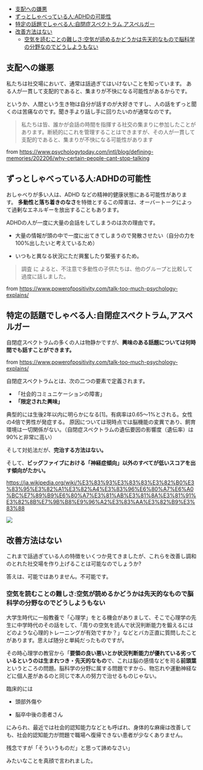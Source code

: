 

- [支配への嫌悪](#支配への嫌悪)
- [ずっとしゃべっている人:ADHDの可能性](#ずっとしゃべっている人adhdの可能性)
- [特定の話題でしゃべる人:自閉症スペクトラム,アスペルガー](#特定の話題でしゃべる人自閉症スペクトラムアスペルガー)
- [改善方法はない](#改善方法はない)
  - [空気を読むことの難しさ:空気が読めるかどうかは先天的なもので脳科学の分野なのでどうしようもない](#空気を読むことの難しさ空気が読めるかどうかは先天的なもので脳科学の分野なのでどうしようもない)



## 支配への嫌悪

私たちは社交場において、通常は話過ぎてはいけないことを知っています。
ある人が一貫して支配的であると、集まりが不快になる可能性があるからです。

というか、人間という生き物は自分が話すのが大好きですし、人の話をずっと聞くのは苦痛なのです。聞き手より話し手に回りたいのが通常なのです。

> 私たちは皆、誰かが会話の時間を指揮する社交の集まりに参加したことがあります。断続的にこれを管理することはできますが、その人が一貫して支配的であると、集まりが不快になる可能性があります

from https://www.psychologytoday.com/intl/blog/defining-memories/202206/why-certain-people-cant-stop-talking


## ずっとしゃべっている人:ADHDの可能性

おしゃべりが多い人は、ADHD などの精神的健康状態にある可能性があります。
**多動性と落ち着きのなさ**を特徴とするこの障害は、オーバートークによって過剰なエネルギーを放出することもあります。

ADHDの人が一度に大量の会話をしてしまうのは次の理由です。

- 大量の情報が頭の中で一度に出てきてしまうので発散させたい（自分の力を100%出したいと考えているため）

- いつもと異なる状況にただ興奮したり緊張するため。


> 調査 に よると、不注意で多動性の子供たちは、他のグループと比較して過度に話しました。

from https://www.powerofpositivity.com/talk-too-much-psychology-explains/


## 特定の話題でしゃべる人:自閉症スペクトラム,アスペルガー

自閉症スペクトラムの多くの人は物静かですが、**興味のある話題については何時間でも話すことができます。**

from https://www.powerofpositivity.com/talk-too-much-psychology-explains/

自閉症スペクトラムとは、次の二つの要素で定義されます。

- 「社会的コミュニケーションの障害」
- **「限定された興味」**

典型的には生後2年以内に明らかになる[1]。有病率は0.65〜1%とされる。女性の4倍で男性が発症する。
原因については現時点では脳機能の変異であり、飼育環境は一切関係がない。（自閉症スペクトラムの遺伝要因の影響度（遺伝率）は90%と非常に高い）

そして対処法だが、**完治する方法はない。**


そして、**ビッグファイブにおける「神経症傾向」以外のすべてが低いスコアを出す傾向がたかい。**

https://ja.wikipedia.org/wiki/%E3%83%93%E3%83%83%E3%82%B0%E3%83%95%E3%82%A1%E3%82%A4%E3%83%96%E6%80%A7%E6%A0%BC%E7%89%B9%E6%80%A7%E3%81%AB%E3%81%8A%E3%81%91%E3%82%8B%E7%9B%B8%E9%96%A2%E3%83%AA%E3%82%B9%E3%83%88

<img src="https://en-c.jp/wp-content/uploads/2019/09/asd01.png">


## 改善方法はない

これまで話過ぎている人の特徴をいくつか見てきましたが、これらを改善し調和のとれた社交場を作り上げることは可能なのでしょうか?

答えは、可能ではありません。不可能です。


### 空気を読むことの難しさ:空気が読めるかどうかは先天的なもので脳科学の分野なのでどうしようもない

大学生時代に一般教養で「心理学」をとる機会がありまして、そこで心理学の先生に中学時代のその話をして、「周りの空気を読んで状況判断能力を鍛えるにはどのような心理的トレーニングが有効ですか？」などとバカ正直に質問したことがあります。思えば随分と単純だったものですが。

その時心理学の教官から「**要領の良い悪いとか状況判断能力が優れている劣っているというのは生まれつき・先天的なもの**で、これは脳の感情などを司る**前頭葉**というところの問題。脳科学の分野に属する問題ですから、物忘れや運動神経などに個人差があるのと同じで本人の努力で治せるものじゃない。

臨床的には

- 頭部外傷や

- 脳卒中後の患者さん

にみられ、最近では社会的認知能力などとも呼ばれ、身体的な麻痺は改善しても、社会的認知能力が問題で職場へ復帰できない患者が少なくありません。

残念ですが「そういうものだ」と思って諦めなさい」

みたいなことを真顔で言われました。




